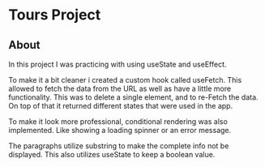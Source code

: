 # Tours Project

## About

In this project I was practicing with using useState and useEffect.

To make it a bit cleaner i created a custom hook called useFetch. This allowed to fetch the data from the URL as well as have a little more functionality. This was to delete a single element, and to re-Fetch the data.
On top of that it returned different states that were used in the app.

To make it look more professional, conditional rendering was also implemented. Like showing a loading spinner or an error message.

The paragraphs utilize substring to make the complete info not be displayed. This also utilizes useState to keep a boolean value.
